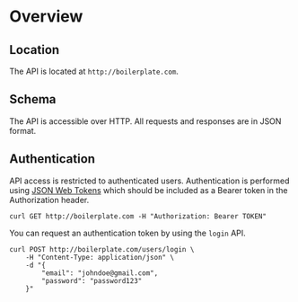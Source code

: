 # Overview

## Location

The API is located at `http://boilerplate.com`.

## Schema

The API is accessible over HTTP. All requests and responses are in JSON format.

## Authentication

API access is restricted to authenticated users. Authentication is performed using [JSON Web Tokens](https://jwt.io/) which should be included as a Bearer token in the Authorization header.

```
curl GET http://boilerplate.com -H "Authorization: Bearer TOKEN"
```

You can request an authentication token by using the `login` API.

```
curl POST http://boilerplate.com/users/login \
    -H "Content-Type: application/json" \
    -d "{
        "email": "johndoe@gmail.com",
        "password": "password123"
    }"
```
